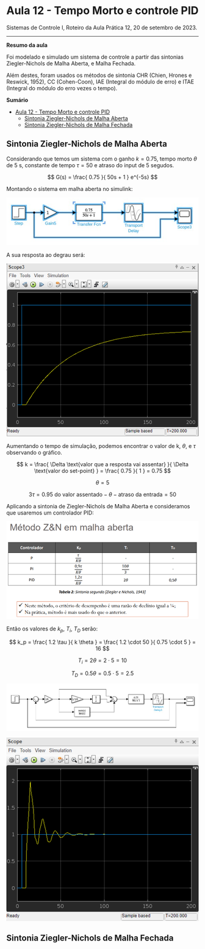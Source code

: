 # Aula 12 - Tempo Morto e controle PID

Sistemas de Controle I, Roteiro da Aula Prática 12, 20 de setembro de 2023.

---

**Resumo da aula**

Foi modelado e simulado um sistema de controle a partir das sintonias Ziegler-Nichols de Malha Aberta, e Malha Fechada.

Além destes, foram usados os métodos de sintonia CHR (Chien, Hrones e Reswick, 1952), CC (Cohen-Coon), IAE (Integral do módulo de erro) e ITAE (Integral do módulo do erro vezes o
tempo).

**Sumário**
- [Aula 12 - Tempo Morto e controle PID](#aula-12---tempo-morto-e-controle-pid)
  - [Sintonia Ziegler-Nichols de Malha Aberta](#sintonia-ziegler-nichols-de-malha-aberta)
  - [Sintonia Ziegler-Nichols de Malha Fechada](#sintonia-ziegler-nichols-de-malha-fechada)

## Sintonia Ziegler-Nichols de Malha Aberta

Considerando que temos um sistema com o ganho $k = 0.75$, tempo morto $\theta$ de 5 s, constante de tempo $\tau = 50$ e atraso do input de 5 segudos.

$$ G(s) = \frac{ 0.75 }{ 50s + 1 } e^{-5s} $$

Montando o sistema em malha aberta no simulink:

![Circuito do primeiro sistema no simulink](imgs/simulink-1.png)

A sua resposta ao degrau será:

![Resposta ao degrau do primeiro sistema](imgs/step-1.png)

Aumentando o tempo de simulação, podemos encontrar o valor de k, $\theta$, e $\tau$ observando o gráfico.

$$ k = \frac{ \Delta \text{valor que a resposta vai assentar} }{ \Delta \text{valor do set-point} } = \frac{ 0.75 }{ 1 } = 0.75 $$

$$ \theta = 5 $$

$$ 3 \tau =  \text{0.95 do valor assentado} - \theta - \text{atraso da entrada} = 50 $$

Aplicando a sintonia de Ziegler-Nichols de Malha Aberta e consideramos que usaremos um controlador PID:

![Tabela de sintonia ZN MA](imgs/ZN-MA.png)

Então os valores de $k_p$, $T_i$, $T_D$ serão:

$$ k_p = \frac{ 1.2 \tau }{ k \theta } = \frac{ 1.2 \cdot 50 }{ 0.75 \cdot 5  } = 16 $$

$$ T_i = 2 \theta = 2 \cdot 5 = 10 $$

$$ T_D = 0.5 \theta = 0.5 \cdot 5 = 2.5  $$

![Processo com controlador PID](imgs/PID-1.png)

![Resposta do sistema com o PID](imgs/resposta-com-PID.png)

## Sintonia Ziegler-Nichols de Malha Fechada
